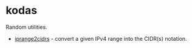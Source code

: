 # kodas

Random utilities.

* [iprange2cidrs](/iprange2cidrs) - convert a given IPv4 range into the CIDR(s)
  notation.
